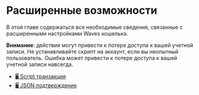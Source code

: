 # Расширенные возможности

В этой главе содержаться все необходимые сведения, связанные с расширенными настройками Waves кошелька.

**Внимание**: действия могут привести к потере доступа к вашей учетной записи.
Не устанавливайте скрипт на аккаунт, если вы неопытный пользователь. Ошибка может привести к потере доступа к вашей учетной записи навсегда.

* [🖥 Script транзакция](advanced_features/script_transaction.md)
* [🖥 JSON подтверждение](advanced_features/json_confirmation.md)
